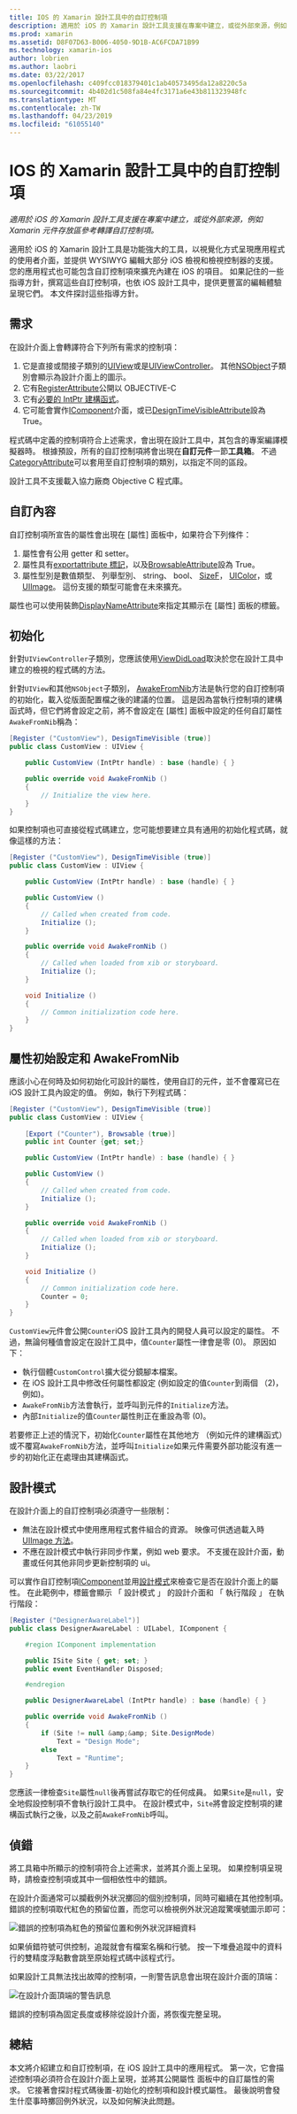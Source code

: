 ```yaml
---
title: IOS 的 Xamarin 設計工具中的自訂控制項
description: 適用於 iOS 的 Xamarin 設計工具支援在專案中建立，或從外部來源，例如 Xamarin 元件存放區參考轉譯自訂控制項。
ms.prod: xamarin
ms.assetid: D8F07D63-B006-4050-9D1B-AC6FCDA71B99
ms.technology: xamarin-ios
author: lobrien
ms.author: laobri
ms.date: 03/22/2017
ms.openlocfilehash: c409fcc018379401c1ab40573495da12a8220c5a
ms.sourcegitcommit: 4b402d1c508fa84e4fc3171a6e43b811323948fc
ms.translationtype: MT
ms.contentlocale: zh-TW
ms.lasthandoff: 04/23/2019
ms.locfileid: "61055140"
---
```

# <a name="custom-controls-in-the-xamarin-designer-for-ios"></a>IOS 的 Xamarin 設計工具中的自訂控制項

_適用於 iOS 的 Xamarin 設計工具支援在專案中建立，或從外部來源，例如 Xamarin 元件存放區參考轉譯自訂控制項。_

適用於 iOS 的 Xamarin 設計工具是功能強大的工具，以視覺化方式呈現應用程式的使用者介面，並提供 WYSIWYG 編輯大部分 iOS 檢視和檢視控制器的支援。 您的應用程式也可能包含自訂控制項來擴充內建在 iOS 的項目。 如果記住的一些指導方針，撰寫這些自訂控制項，也依 iOS 設計工具中，提供更豐富的編輯體驗呈現它們。 本文件探討這些指導方針。

## <a name="requirements"></a>需求

在設計介面上會轉譯符合下列所有需求的控制項：

1.  它是直接或間接子類別的[UIView](xref:UIKit.UIView)或是[UIViewController](xref:UIKit.UIViewController)。 其他[NSObject](xref:Foundation.NSObject)子類別會顯示為設計介面上的圖示。
2.  它有[RegisterAttribute](xref:Foundation.RegisterAttribute)公開以 OBJECTIVE-C
3.  它有[必要的 IntPtr 建構函式](~/ios/internals/api-design/index.md)。
4.  它可能會實作[IComponent](xref:System.ComponentModel.IComponent)介面，或已[DesignTimeVisibleAttribute](xref:System.ComponentModel.DesignTimeVisibleAttribute)設為 True。

程式碼中定義的控制項符合上述需求，會出現在設計工具中，其包含的專案編譯模擬器時。 根據預設，所有的自訂控制項將會出現在**自訂元件**一節**工具箱**。 不過[CategoryAttribute](xref:System.ComponentModel.CategoryAttribute)可以套用至自訂控制項的類別，以指定不同的區段。

設計工具不支援載入協力廠商 Objective C 程式庫。

## <a name="custom-properties"></a>自訂內容

自訂控制項所宣告的屬性會出現在 [屬性] 面板中，如果符合下列條件：

1.  屬性會有公用 getter 和 setter。
1.  屬性具有[exportattribute 標記](xref:Foundation.ExportAttribute)，以及[BrowsableAttribute](xref:System.ComponentModel.BrowsableAttribute)設為 True。
1.  屬性型別是數值類型、 列舉型別、 string、 bool、 [SizeF](xref:System.Drawing.SizeF)， [UIColor](xref:UIKit.UIColor)，或[UIImage](xref:UIKit.UIImage)。 這份支援的類型可能會在未來擴充。


屬性也可以使用裝飾[DisplayNameAttribute](xref:System.ComponentModel.DisplayNameAttribute)來指定其顯示在 [屬性] 面板的標籤。

## <a name="initialization"></a>初始化

針對`UIViewController`子類別，您應該使用[ViewDidLoad](xref:UIKit.UIViewController.ViewDidLoad)取決於您在設計工具中建立的檢視的程式碼的方法。

針對`UIView`和其他`NSObject`子類別， [AwakeFromNib](xref:Foundation.NSObject.AwakeFromNib)方法是執行您的自訂控制項的初始化，載入從版面配置檔之後的建議的位置。 這是因為當執行控制項的建構函式時，但它們將會設定之前，將不會設定在 [屬性] 面板中設定的任何自訂屬性`AwakeFromNib`稱為：


```csharp
[Register ("CustomView"), DesignTimeVisible (true)]
public class CustomView : UIView {

    public CustomView (IntPtr handle) : base (handle) { }

    public override void AwakeFromNib ()
    {
        // Initialize the view here.
    }
}
```

如果控制項也可直接從程式碼建立，您可能想要建立具有通用的初始化程式碼，就像這樣的方法：

```csharp
[Register ("CustomView"), DesignTimeVisible (true)]
public class CustomView : UIView {

    public CustomView (IntPtr handle) : base (handle) { }

    public CustomView ()
    {
        // Called when created from code.
        Initialize ();
    }

    public override void AwakeFromNib ()
    {
        // Called when loaded from xib or storyboard.
        Initialize ();
    }

    void Initialize ()
    {
        // Common initialization code here.
    }
}
```

## <a name="property-initialization-and-awakefromnib"></a>屬性初始設定和 AwakeFromNib

應該小心在何時及如何初始化可設計的屬性，使用自訂的元件，並不會覆寫已在 iOS 設計工具內設定的值。 例如，執行下列程式碼：

```csharp
[Register ("CustomView"), DesignTimeVisible (true)]
public class CustomView : UIView {
    
    [Export ("Counter"), Browsable (true)]
    public int Counter {get; set;}

    public CustomView (IntPtr handle) : base (handle) { }

    public CustomView ()
    {
        // Called when created from code.
        Initialize ();
    }

    public override void AwakeFromNib ()
    {
        // Called when loaded from xib or storyboard.
        Initialize ();
    }

    void Initialize ()
    {
        // Common initialization code here.
        Counter = 0;
    }
}
```

`CustomView`元件會公開`Counter`iOS 設計工具內的開發人員可以設定的屬性。 不過，無論何種值會設定在設計工具中，值`Counter`屬性一律會是零 (0)。 原因如下：

-  執行個體`CustomControl`擴大從分鏡腳本檔案。
-  在 iOS 設計工具中修改任何屬性都設定 (例如設定的值`Counter`到兩個 （2)，例如)。
-  `AwakeFromNib`方法會執行，並呼叫到元件的`Initialize`方法。
-  內部`Initialize`的值`Counter`屬性則正在重設為零 (0)。


若要修正上述的情況下，初始化`Counter`屬性在其他地方 （例如元件的建構函式） 或不覆寫`AwakeFromNib`方法，並呼叫`Initialize`如果元件需要外部功能沒有進一步的初始化正在處理由其建構函式。

## <a name="design-mode"></a>設計模式

在設計介面上的自訂控制項必須遵守一些限制：

-  無法在設計模式中使用應用程式套件組合的資源。 映像可供透過載入時[UIImage 方法](xref:UIKit.UIImage)。
-  不應在設計模式中執行非同步作業，例如 web 要求。 不支援在設計介面，動畫或任何其他非同步更新控制項的 ui。


可以實作自訂控制項[IComponent](xref:System.ComponentModel.IComponent)並用[設計模式](xref:System.ComponentModel.ISite.DesignMode)來檢查它是否在設計介面上的屬性。 在此範例中，標籤會顯示 「 設計模式 」 的設計介面和 「 執行階段 」 在執行階段：

```csharp
[Register ("DesignerAwareLabel")]
public class DesignerAwareLabel : UILabel, IComponent {

    #region IComponent implementation

    public ISite Site { get; set; }
    public event EventHandler Disposed;

    #endregion

    public DesignerAwareLabel (IntPtr handle) : base (handle) { }

    public override void AwakeFromNib ()
    {
        if (Site != null &amp;&amp; Site.DesignMode)
            Text = "Design Mode";
        else
            Text = "Runtime";
    }
}
```

您應該一律檢查`Site`屬性`null`後再嘗試存取它的任何成員。 如果`Site`是`null`，安全地假設控制項不會執行設計工具中。
在設計模式中，`Site`將會設定控制項的建構函式執行之後，以及之前`AwakeFromNib`呼叫。

## <a name="debugging"></a>偵錯

將工具箱中所顯示的控制項符合上述需求，並將其介面上呈現。
如果控制項呈現時，請檢查控制項或其中一個相依性中的錯誤。

在設計介面通常可以攔截例外狀況擲回的個別控制項，同時可繼續在其他控制項。 錯誤的控制項取代紅色的預留位置，而您可以檢視例外狀況追蹤驚嘆號圖示即可：

 ![](ios-designable-controls-overview-images/exception-box.png "錯誤的控制項為紅色的預留位置和例外狀況詳細資料")

如果偵錯符號可供控制，追蹤就會有檔案名稱和行號。 按一下堆疊追蹤中的資料行的雙精度浮點數會跳至原始程式碼中該程式行。

如果設計工具無法找出故障的控制項，一則警告訊息會出現在設計介面的頂端：

 ![](ios-designable-controls-overview-images/info-bar.png "在設計介面頂端的警告訊息")

錯誤的控制項為固定長度或移除從設計介面，將恢復完整呈現。

## <a name="summary"></a>總結

本文將介紹建立和自訂控制項，在 iOS 設計工具中的應用程式。 第一次，它會描述控制項必須符合在設計介面上呈現，並將其公開屬性 面板中的自訂屬性的需求。 它接著會探討程式碼後置-初始化的控制項和設計模式屬性。 最後說明會發生什麼事時擲回例外狀況，以及如何解決此問題。